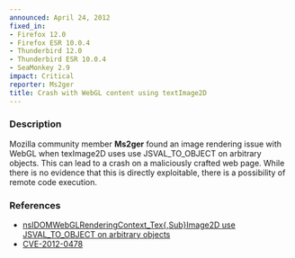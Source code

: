 ```yaml
---
announced: April 24, 2012
fixed_in:
- Firefox 12.0
- Firefox ESR 10.0.4
- Thunderbird 12.0
- Thunderbird ESR 10.0.4
- SeaMonkey 2.9
impact: Critical
reporter: Ms2ger
title: Crash with WebGL content using textImage2D
---
```


<h3>Description</h3>

<p>Mozilla community member <strong>Ms2ger</strong> found an image rendering
issue with WebGL when texImage2D uses use JSVAL_TO_OBJECT on arbitrary objects.
This can lead to a crash on a maliciously crafted web page. While there is no
evidence that this is directly exploitable, there is a possibility of remote
code execution.
</p>


<h3>References</h3>

<ul>
  <li><a href="https://bugzilla.mozilla.org/show_bug.cgi?id=727547">
      nsIDOMWebGLRenderingContext_Tex{,Sub}Image2D use JSVAL_TO_OBJECT on
arbitrary objects</a></li>
  <li><a href="http://cve.mitre.org/cgi-bin/cvename.cgi?name=CVE-2012-0478" class="ex-ref">CVE-2012-0478</a></li>
</ul>



